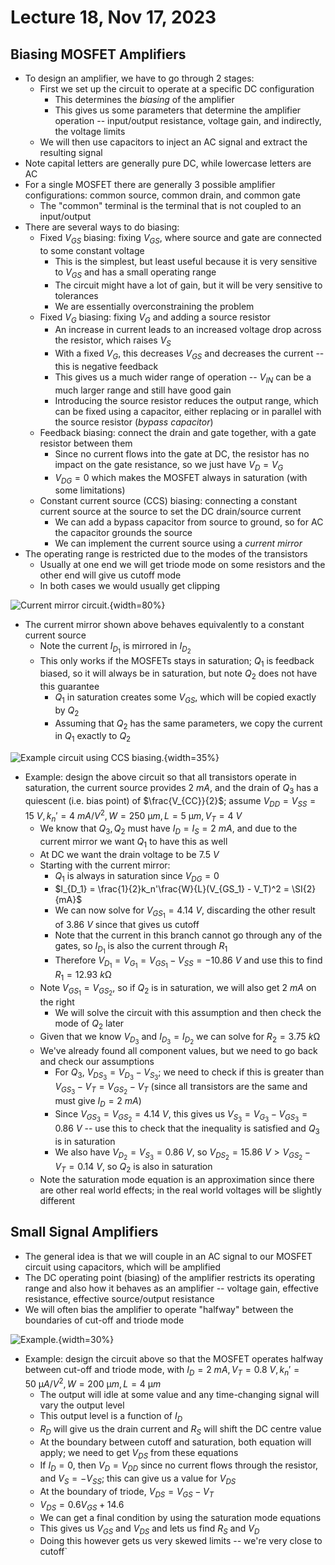 # Lecture 18, Nov 17, 2023

## Biasing MOSFET Amplifiers

* To design an amplifier, we have to go through 2 stages:
	* First we set up the circuit to operate at a specific DC configuration
		* This determines the *biasing* of the amplifier
		* This gives us some parameters that determine the amplifier operation -- input/output resistance, voltage gain, and indirectly, the voltage limits
	* We will then use capacitors to inject an AC signal and extract the resulting signal
* Note capital letters are generally pure DC, while lowercase letters are AC
* For a single MOSFET there are generally 3 possible amplifier configurations: common source, common drain, and common gate
	* The "common" terminal is the terminal that is not coupled to an input/output
* There are several ways to do biasing:
	* Fixed $V_{GS}$ biasing: fixing $V_{GS}$, where source and gate are connected to some constant voltage
		* This is the simplest, but least useful because it is very sensitive to $V_{GS}$ and has a small operating range
		* The circuit might have a lot of gain, but it will be very sensitive to tolerances
		* We are essentially overconstraining the problem
	* Fixed $V_G$ biasing: fixing $V_G$ and adding a source resistor
		* An increase in current leads to an increased voltage drop across the resistor, which raises $V_S$
		* With a fixed $V_G$, this decreases $V_{GS}$ and decreases the current -- this is negative feedback
		* This gives us a much wider range of operation -- $V_{IN}$ can be a much larger range and still have good gain
		* Introducing the source resistor reduces the output range, which can be fixed using a capacitor, either replacing or in parallel with the source resistor (*bypass capacitor*)
	* Feedback biasing: connect the drain and gate together, with a gate resistor between them
		* Since no current flows into the gate at DC, the resistor has no impact on the gate resistance, so we just have $V_D = V_G$
		* $V_{DG} = 0$ which makes the MOSFET always in saturation (with some limitations)
	* Constant current source (CCS) biasing: connecting a constant current source at the source to set the DC drain/source current
		* We can add a bypass capacitor from source to ground, so for AC the capacitor grounds the source
		* We can implement the current source using a *current mirror*
* The operating range is restricted due to the modes of the transistors
	* Usually at one end we will get triode mode on some resistors and the other end will give us cutoff mode
	* In both cases we would usually get clipping
	
![Current mirror circuit.](imgs/lec18_1.png){width=80%}

* The current mirror shown above behaves equivalently to a constant current source
	* Note the current $I_{D_1}$ is mirrored in $I_{D_2}$
	* This only works if the MOSFETs stays in saturation; $Q_1$ is feedback biased, so it will always be in saturation, but note $Q_2$ does not have this guarantee
		* $Q_1$ in saturation creates some $V_{GS}$, which will be copied exactly by $Q_2$
		* Assuming that $Q_2$ has the same parameters, we copy the current in $Q_1$ exactly to $Q_2$

![Example circuit using CCS biasing.](imgs/lec18_2.png){width=35%}

* Example: design the above circuit so that all transistors operate in saturation, the current source provides $\SI{2}{mA}$, and the drain of $Q_3$ has a quiescent (i.e. bias point) of $\frac{V_{CC}}{2}$; assume $V_{DD} = V_{SS} = \SI{15}{V}, k_n' = \SI{4}{mA/V^2}, W = \SI{250}{\micro m}, L = \SI{5}{\micro m}, V_T = \SI{4}{V}$
	* We know that $Q_3, Q_2$ must have $I_D = I_S = \SI{2}{mA}$, and due to the current mirror we want $Q_1$ to have this as well
	* At DC we want the drain voltage to be $\SI{7.5}{V}$
	* Starting with the current mirror:
		* $Q_1$ is always in saturation since $V_{DG} = 0$
		* $I_{D_1} = \frac{1}{2}k_n'\frac{W}{L}(V_{GS_1} - V_T)^2 = \SI{2}{mA}$
		* We can now solve for $V_{GS_1} = \SI{4.14}{V}$, discarding the other result of $\SI{3.86}{V}$ since that gives us cutoff
		* Note that the current in this branch cannot go through any of the gates, so $I_{D_1}$ is also the current through $R_1$
		* Therefore $V_{D_1} = V_{G_1} = V_{GS_1} - V_{SS} = \SI{-10.86}{V}$ and use this to find $R_1 = \SI{12.93}{k\ohm}$
	* Note $V_{GS_1} = V_{GS_2}$, so if $Q_2$ is in saturation, we will also get $\SI{2}{mA}$ on the right
		* We will solve the circuit with this assumption and then check the mode of $Q_2$ later
	* Given that we know $V_{D_3}$ and $I_{D_3} = I_{D_2}$ we can solve for $R_2 = \SI{3.75}{k\ohm}$
	* We've already found all component values, but we need to go back and check our assumptions
		* For $Q_3$, $V_{DS_3} = V_{D_3} - V_{S_3}$; we need to check if this is greater than $V_{GS_3} - V_T = V_{GS_2} - V_T$ (since all transistors are the same and must give $I_D = \SI{2}{mA}$)
		* Since $V_{GS_3} = V_{GS_2} = \SI{4.14}{V}$, this gives us $V_{S_3} = V_{G_3} - V_{GS_3} = \SI{0.86}{V}$ -- use this to check that the inequality is satisfied and $Q_3$ is in saturation
		* We also have $V_{D_2} = V_{S_3} = \SI{0.86}{V}$, so $V_{DS_2} = \SI{15.86}{V} > V_{GS_2} - V_T = \SI{0.14}{V}$, so $Q_2$ is also in saturation
	* Note the saturation mode equation is an approximation since there are other real world effects; in the real world voltages will be slightly different

## Small Signal Amplifiers

* The general idea is that we will couple in an AC signal to our MOSFET circuit using capacitors, which will be amplified
* The DC operating point (biasing) of the amplifier restricts its operating range and also how it behaves as an amplifier -- voltage gain, effective resistance, effective source/output resistance
* We will often bias the amplifier to operate "halfway" between the boundaries of cut-off and triode mode

![Example.](imgs/lec18_3.png){width=30%}

* Example: design the circuit above so that the MOSFET operates halfway between cut-off and triode mode, with $I_D = \SI{2}{mA}, V_T = \SI{0.8}{V}, k_n' = \SI{50}{\micro A/V^2}, W = \SI{200}{\micro m}, L = \SI{4}{\micro m}$
	* The output will idle at some value and any time-changing signal will vary the output level
	* This output level is a function of $I_D$
	* $R_D$ will give us the drain current and $R_S$ will shift the DC centre value
	* At the boundary between cutoff and saturation, both equation will apply; we need to get $V_{DS}$ from these equations
	* If $I_D = 0$, then $V_D = V_{DD}$ since no current flows through the resistor, and $V_S = -V_{SS}$; this can give us a value for $V_{DS}$
	* At the boundary of triode, $V_{DS} = V_{GS} - V_T$
	* $V_{DS} = 0.6V_{GS} + 14.6$
	* We can get a final condition by using the saturation mode equations
	* This gives us $V_{GS}$ and $V_{DS}$ and lets us find $R_S$ and $V_D$
	* Doing this however gets us very skewed limits -- we're very close to cutoff`

